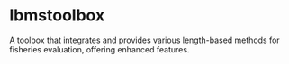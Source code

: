 # lbmstoolbox
A toolbox that integrates and provides various length-based methods for fisheries evaluation, offering enhanced features.
